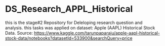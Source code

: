 # DS_Research_APPL_Historical

this is the stage#2 Repository for Deleloping research question and analysis. 
this tasks was applied on 
dataset: Apple (AAPL) Historical Stock Data.
Source: https://www.kaggle.com/tarunpaparaju/apple-aapl-historical-stock-data/notebooks?datasetId=533900&searchQuery=price


